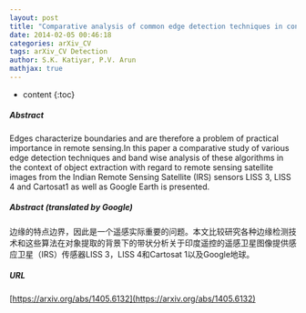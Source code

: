 ```yaml
---
layout: post
title: "Comparative analysis of common edge detection techniques in context of object extraction"
date: 2014-02-05 00:46:18
categories: arXiv_CV
tags: arXiv_CV Detection
author: S.K. Katiyar, P.V. Arun
mathjax: true
---
```


* content
{:toc}

##### Abstract
Edges characterize boundaries and are therefore a problem of practical importance in remote sensing.In this paper a comparative study of various edge detection techniques and band wise analysis of these algorithms in the context of object extraction with regard to remote sensing satellite images from the Indian Remote Sensing Satellite (IRS) sensors LISS 3, LISS 4 and Cartosat1 as well as Google Earth is presented.

##### Abstract (translated by Google)
边缘的特点边界，因此是一个遥感实际重要的问题。本文比较研究各种边缘检测技术和这些算法在对象提取的背景下的带状分析关于印度遥控的遥感卫星图像提供感应卫星（IRS）传感器LISS 3，LISS 4和Cartosat 1以及Google地球。

##### URL
[https://arxiv.org/abs/1405.6132](https://arxiv.org/abs/1405.6132)

